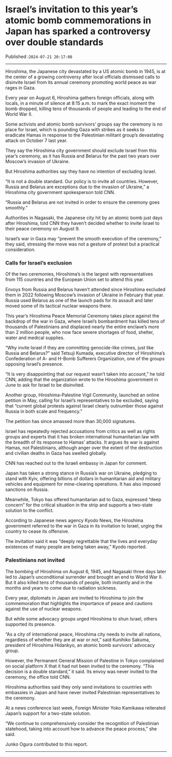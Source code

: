 # Israel’s invitation to this year’s atomic bomb commemorations in Japan has sparked a controversy over double standards

Published :`2024-07-21 20:17:08`

---

Hiroshima, the Japanese city devastated by a US atomic bomb in 1945, is at the center of a growing controversy after local officials dismissed calls to disinvite Israel from its annual ceremony promoting world peace as war rages in Gaza.

Every year on August 6, Hiroshima gathers foreign officials, along with locals, in a minute of silence at 8:15 a.m. to mark the exact moment the bomb dropped, killing tens of thousands of people and leading to the end of World War II.

Some activists and atomic bomb survivors’ groups say the ceremony is no place for Israel, which is pounding Gaza with strikes as it seeks to eradicate Hamas in response to the Palestinian militant group’s devastating attack on October 7 last year.

They say the Hiroshima city government should exclude Israel from this year’s ceremony, as it has Russia and Belarus for the past two years over Moscow’s invasion of Ukraine.

But Hiroshima authorities say they have no intention of excluding Israel.

“It is not a double standard. Our policy is to invite all countries. However, Russia and Belarus are exceptions due to the invasion of Ukraine,” a Hiroshima city government spokesperson told CNN.

“Russia and Belarus are not invited in order to ensure the ceremony goes smoothly.”

Authorities in Nagasaki, the Japanese city hit by an atomic bomb just days after Hiroshima, told CNN they haven’t decided whether to invite Israel to their peace ceremony on August 9.

Israel’s war in Gaza may “prevent the smooth execution of the ceremony,” they said, stressing the move was not a gesture of protest but a practical consideration.

### Calls for Israel’s exclusion

Of the two ceremonies, Hiroshima’s is the largest with representatives from 115 countries and the European Union set to attend this year.

Envoys from Russia and Belarus haven’t attended since Hiroshima excluded them in 2022 following Moscow’s invasion of Ukraine in February that year. Russia used Belarus as one of the launch pads for its assault and later moved some of its tactical nuclear weapons there.

This year’s Hiroshima Peace Memorial Ceremony takes place against the backdrop of the war in Gaza, where Israel’s bombardment has killed tens of thousands of Palestinians and displaced nearly the entire enclave’s more than 2 million people, who now face severe shortages of food, shelter, water and medical supplies.

“Why invite Israel if they are committing genocide-like crimes, just like Russia and Belarus?” said Tetsuji Kumada, executive director of Hiroshima’s Confederation of A- and H-Bomb Sufferers Organization, one of the groups opposing Israel’s presence.

“It is very disappointing that our request wasn’t taken into account,” he told CNN, adding that the organization wrote to the Hiroshima government in June to ask for Israel to be disinvited.

Another group, Hiroshima-Palestine Vigil Community, launched an online petition in May, calling for Israel’s representatives to be excluded, saying that “current global protests against Israel clearly outnumber those against Russia in both scale and frequency.”

The petition has since amassed more than 30,000 signatures.

Israel has repeatedly rejected accusations from critics as well as rights groups and experts that it has broken international humanitarian law with the breadth of its response to Hamas’ attacks. It argues its war is against Hamas, not Palestinians, although anger over the extent of the destruction and civilian deaths in Gaza has swelled globally.

CNN has reached out to the Israeli embassy in Japan for comment.

Japan has taken a strong stance in Russia’s war on Ukraine, pledging to stand with Kyiv, offering billions of dollars in humanitarian aid and military vehicles and equipment for mine-clearing operations. It has also imposed sanctions on Russia.

Meanwhile, Tokyo has offered humanitarian aid to Gaza, expressed “deep concern” for the critical situation in the strip and supports a two-state solution to the conflict.

According to Japanese news agency Kyodo News, the Hiroshima government referred to the war in Gaza in its invitation to Israel, urging the country to cease its offensive.

The invitation said it was “deeply regrettable that the lives and everyday existences of many people are being taken away,” Kyodo reported.

### Palestinians not invited

The bombing of Hiroshima on August 6, 1945, and Nagasaki three days later led to Japan’s unconditional surrender and brought an end to World War II. But it also killed tens of thousands of people, both instantly and in the months and years to come due to radiation sickness.

Every year, diplomats in Japan are invited to Hiroshima to join the commemoration that highlights the importance of peace and cautions against the use of nuclear weapons.

But while some advocacy groups urged Hiroshima to shun Israel, others supported its presence.

“As a city of international peace, Hiroshima city needs to invite all nations, regardless of whether they are at war or not,” said Kunihiko Sakuma, president of Hiroshima Hidankyo, an atomic bomb survivors’ advocacy group.

However, the Permanent General Mission of Palestine in Tokyo complained on social platform X that it had not been invited to the ceremony. “This decision is a double standard,” it said. Its envoy was never invited to the ceremony, the office told CNN.

Hiroshima authorities said they only send invitations to countries with embassies in Japan and have never invited Palestinian representatives to the ceremony.

At a news conference last week, Foreign Minister Yoko Kamikawa reiterated Japan’s support for a two-state solution.

“We continue to comprehensively consider the recognition of Palestinian statehood, taking into account how to advance the peace process,” she said.

Junko Ogura contributed to this report.

---

